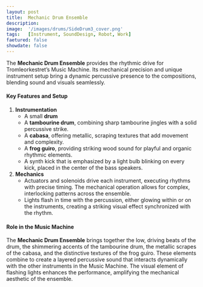 ```yaml
---
layout: post
title:  Mechanic Drum Ensemble
description: 
image:  '/images/drums/SideDrum3_cover.png'
tags:   [Instrument, SoundDesign, Robot, Work]
faetured: false
showdate: false
---
```


The **Mechanic Drum Ensemble** provides the rhythmic drive for Tromleorkestret’s Music Machine. Its mechanical precision and unique instrument setup bring a dynamic percussive presence to the compositions, blending sound and visuals seamlessly.

#### Key Features and Setup

1. **Instrumentation**
    - A small **drum**
    - A **tambourine drum**, combining sharp tambourine jingles with a solid percussive strike.
    - A **cabasa**, offering metallic, scraping textures that add movement and complexity.
    - A **frog guiro**, providing striking wood sound for playful and organic rhythmic elements.
    - A synth kick that is emphasized by a light bulb blinking on every kick, placed in the center of the bass speakers.
1. **Mechanics**
    - Actuators and solenoids drive each instrument, executing rhythms with precise timing. The mechanical operation allows for complex, interlocking patterns across the ensemble.
    - Lights flash in time with the percussion, either glowing within or on the instruments, creating a striking visual effect synchronized with the rhythm.

#### Role in the Music Machine

The **Mechanic Drum Ensemble** brings together the low, driving beats of the drum, the shimmering accents of the tambourine drum, the metallic scrapes of the cabasa, and the distinctive textures of the frog guiro. These elements combine to create a layered percussive sound that interacts dynamically with the other instruments in the Music Machine. The visual element of flashing lights enhances the performance, amplifying the mechanical aesthetic of the ensemble.


